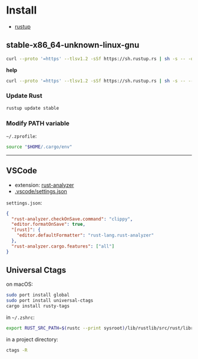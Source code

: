 # Install

- [rustup](https://rustup.rs)

## stable-x86_64-unknown-linux-gnu

```bash
curl --proto '=https' --tlsv1.2 -sSf https://sh.rustup.rs | sh -s -- -q -y --profile complete
```

**help**

```bash
curl --proto '=https' --tlsv1.2 -sSf https://sh.rustup.rs | sh -s -- --help
```

### Update Rust

```bash
rustup update stable
```

### Modify PATH variable

`~/.zprofile`:

```bash
source "$HOME/.cargo/env"
```

---

## VSCode

- extension: [rust-analyzer](https://marketplace.visualstudio.com/items?itemName=rust-lang.rust-analyzer)
- [.vscode/settings.json](.vscode/settings.json)

`settings.json`:

```json
{
  "rust-analyzer.checkOnSave.command": "clippy",
  "editor.formatOnSave": true,
  "[rust]": {
    "editor.defaultFormatter": "rust-lang.rust-analyzer"
  },
  "rust-analyzer.cargo.features": ["all"]
}
```

## Universal Ctags

on macOS:

```bash
sudo port install global
sudo port install universal-ctags
cargo install rusty-tags
```

in `~/.zshrc`:

```bash
export RUST_SRC_PATH=$(rustc --print sysroot)/lib/rustlib/src/rust/library/
```

in a project directory:

```bash
ctags -R
```

